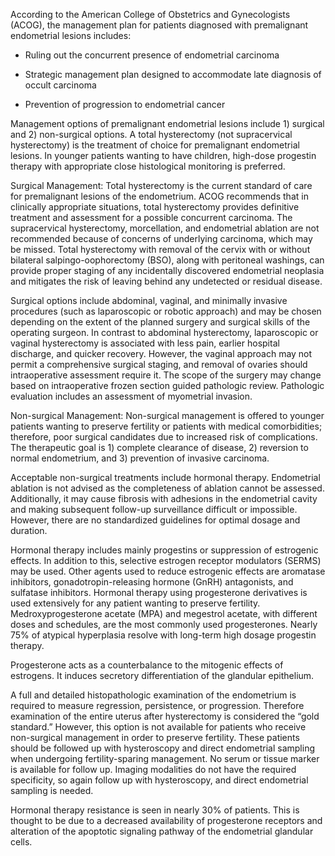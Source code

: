 According to the American College of Obstetrics and Gynecologists (ACOG), the management plan for patients diagnosed with premalignant endometrial lesions includes:

- Ruling out the concurrent presence of endometrial carcinoma

- Strategic management plan designed to accommodate late diagnosis of occult carcinoma

- Prevention of progression to endometrial cancer

Management options of premalignant endometrial lesions include 1) surgical and 2) non-surgical options. A total hysterectomy (not supracervical hysterectomy) is the treatment of choice for premalignant endometrial lesions. In younger patients wanting to have children, high-dose progestin therapy with appropriate close histological monitoring is preferred.

Surgical Management: Total hysterectomy is the current standard of care for premalignant lesions of the endometrium. ACOG recommends that in clinically appropriate situations, total hysterectomy provides definitive treatment and assessment for a possible concurrent carcinoma. The supracervical hysterectomy, morcellation, and endometrial ablation are not recommended because of concerns of underlying carcinoma, which may be missed. Total hysterectomy with removal of the cervix with or without bilateral salpingo-oophorectomy (BSO), along with peritoneal washings, can provide proper staging of any incidentally discovered endometrial neoplasia and mitigates the risk of leaving behind any undetected or residual disease.

Surgical options include abdominal, vaginal, and minimally invasive procedures (such as laparoscopic or robotic approach) and may be chosen depending on the extent of the planned surgery and surgical skills of the operating surgeon. In contrast to abdominal hysterectomy, laparoscopic or vaginal hysterectomy is associated with less pain, earlier hospital discharge, and quicker recovery. However, the vaginal approach may not permit a comprehensive surgical staging, and removal of ovaries should intraoperative assessment require it. The scope of the surgery may change based on intraoperative frozen section guided pathologic review. Pathologic evaluation includes an assessment of myometrial invasion.

Non-surgical Management: Non-surgical management is offered to younger patients wanting to preserve fertility or patients with medical comorbidities; therefore, poor surgical candidates due to increased risk of complications. The therapeutic goal is 1) complete clearance of disease, 2) reversion to normal endometrium, and 3) prevention of invasive carcinoma.

Acceptable non-surgical treatments include hormonal therapy. Endometrial ablation is not advised as the completeness of ablation cannot be assessed. Additionally, it may cause fibrosis with adhesions in the endometrial cavity and making subsequent follow-up surveillance difficult or impossible. However, there are no standardized guidelines for optimal dosage and duration.

Hormonal therapy includes mainly progestins or suppression of estrogenic effects. In addition to this, selective estrogen receptor modulators (SERMS) may be used. Other agents used to reduce estrogenic effects are aromatase inhibitors, gonadotropin-releasing hormone (GnRH) antagonists, and sulfatase inhibitors. Hormonal therapy using progesterone derivatives is used extensively for any patient wanting to preserve fertility. Medroxyprogesterone acetate (MPA) and megestrol acetate, with different doses and schedules, are the most commonly used progesterones. Nearly 75% of atypical hyperplasia resolve with long-term high dosage progestin therapy.

Progesterone acts as a counterbalance to the mitogenic effects of estrogens. It induces secretory differentiation of the glandular epithelium.

A full and detailed histopathologic examination of the endometrium is required to measure regression, persistence, or progression. Therefore examination of the entire uterus after hysterectomy is considered the “gold standard.” However, this option is not available for patients who receive non-surgical management in order to preserve fertility. These patients should be followed up with hysteroscopy and direct endometrial sampling when undergoing fertility-sparing management. No serum or tissue marker is available for follow up. Imaging modalities do not have the required specificity, so again follow up with hysteroscopy, and direct endometrial sampling is needed.

Hormonal therapy resistance is seen in nearly 30% of patients. This is thought to be due to a decreased availability of progesterone receptors and alteration of the apoptotic signaling pathway of the endometrial glandular cells.